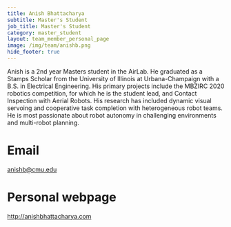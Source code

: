 ```yaml
---
title: Anish Bhattacharya
subtitle: Master's Student
job_title: Master's Student
category: master_student
layout: team_member_personal_page
image: /img/team/anishb.png
hide_footer: true
---
```


Anish is a 2nd year Masters student in the AirLab. He graduated as a Stamps Scholar from the University of Illinois at Urbana-Champaign with a B.S. in Electrical Engineering.
His primary projects include the MBZIRC 2020 robotics competition, for which he is the student lead, and Contact Inspection with Aerial Robots. His research has included dynamic visual servoing and cooperative task completion with heterogeneous robot teams. He is most passionate about robot autonomy in challenging environments and multi-robot planning.

# Email #
anishb@cmu.edu

# Personal webpage #
<a href="http://anishbhattacharya.com" target="_blank">http://anishbhattacharya.com</a>
